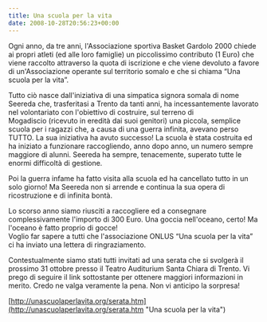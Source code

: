 ```yaml
---
title: Una scuola per la vita
date: 2008-10-28T20:56:23+00:00
---
```

Ogni anno, da tre anni, l'Associazione sportiva Basket Gardolo 2000 chiede ai propri atleti (ed alle loro famiglie) un piccolissimo contributo (1 Euro) che viene raccolto attraverso la quota di iscrizione e che viene devoluto a favore di un'Associazione operante sul territorio somalo e che si chiama “Una scuola per la vita”.

Tutto ciò nasce dall'iniziativa di una simpatica signora somala di nome Seereda che, trasferitasi a Trento da tanti anni, ha incessantemente lavorato nel volontariato con l'obiettivo di costruire, sul terreno di Mogadiscio (ricevuto in eredità dai suoi genitori) una piccola, semplice scuola per i ragazzi che, a causa di una guerra infinita, avevano perso TUTTO. La sua iniziativa ha avuto successo! La scuola è stata costruita ed ha iniziato a funzionare raccogliendo, anno dopo anno, un numero sempre maggiore di alunni. Seereda ha sempre, tenacemente, superato tutte le enormi difficoltà di gestione.

Poi la guerra infame ha fatto visita alla scuola ed ha cancellato tutto in un solo giorno! Ma Seereda non si arrende e continua la sua opera di ricostruzione e di infinita bontà.

Lo scorso anno siamo riusciti a raccogliere ed a consegnare complessivamente l'importo di 300 Euro. Una goccia nell'oceano, certo! Ma l'oceano è fatto proprio di gocce!  
Voglio far sapere a tutti che l'associazione ONLUS “Una scuola per la vita” ci ha inviato una lettera di ringraziamento.

Contestualmente siamo stati tutti invitati ad una serata che si svolgerà il prossimo 31 ottobre presso il Teatro Auditurium Santa Chiara di Trento. Vi prego di seguire il link sottostante per ottenere maggiori informazioni in merito. Credo ne valga veramente la pena. Non vi anticipo la sorpresa!

[http://unascuolaperlavita.org/serata.htm](http://unascuolaperlavita.org/serata.htm "Una scuola per la vita")
